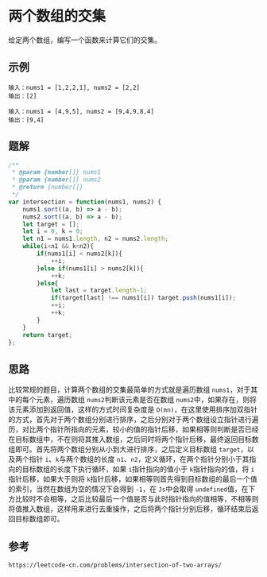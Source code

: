 # 两个数组的交集

给定两个数组，编写一个函数来计算它们的交集。

## 示例

```
输入：nums1 = [1,2,2,1], nums2 = [2,2]
输出：[2]
```

```
输入：nums1 = [4,9,5], nums2 = [9,4,9,8,4]
输出：[9,4]
```

## 题解

```javascript
/**
 * @param {number[]} nums1
 * @param {number[]} nums2
 * @return {number[]}
 */
var intersection = function(nums1, nums2) {
    nums1.sort((a, b) => a - b);
    nums2.sort((a, b) => a - b);
    let target = [];
    let i = 0, k = 0;
    let n1 = nums1.length, n2 = nums2.length;
    while(i<n1 && k<n2){
        if(nums1[i] < nums2[k]){
            ++i;
        }else if(nums1[i] > nums2[k]){
            ++k;
        }else{
            let last = target.length-1;
            if(target[last] !== nums1[i]) target.push(nums1[i]);
            ++i;
            ++k;
        }
    }
    return target;
};
```

## 思路

比较常规的题目，计算两个数组的交集最简单的方式就是遍历数组 `nums1`，对于其中的每个元素，遍历数组 `nums2`判断该元素是否在数组 `nums2`中，如果存在，则将该元素添加到返回值，这样的方式时间复杂度是 `O(mn)`，在这里使用排序加双指针的方式，首先对于两个数组分别进行排序，之后分别对于两个数组设立指针进行遍历，对比两个指针所指向的元素，较小的值的指针后移，如果相等则判断是否已经在目标数组中，不在则将其推入数组，之后同时将两个指针后移，最终返回目标数组即可。首先将两个数组分别从小到大进行排序，之后定义目标数组 `target`，以及两个指针 `i`、`k`与两个数组的长度 `n1`、`n2`，定义循环，在两个指针分别小于其指向的目标数组的长度下执行循环，如果 `i`指针指向的值小于 `k`指针指向的值，将 `i`指针后移，如果大于则将 `k`指针后移，如果相等则首先得到目标数组的最后一个值的索引，当然在数组为空的情况下会得到 `-1`，在 `Js`中会取得 `undefined`值，在下方比较时不会相等，之后比较最后一个值是否与此时指针指向的值相等，不相等则将值推入数组，这样用来进行去重操作，之后将两个指针分别后移，循环结束后返回目标数组即可。

## 参考

```
https://leetcode-cn.com/problems/intersection-of-two-arrays/
```
